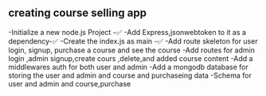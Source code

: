 ## creating course selling app
-Initialize a new node.js Project -✅
-Add Express,jsonwebtoken to it as a dependency-✅
-Create the index.js as main -✅
-Add route skeleton for user login, signup, purchase a course and see the course
-Add routes for admin login ,admin signup,create cours ,delete,and added course content 
-Add a middlewares auth for both user and admin
-Add a mongodb database for storing the user and admin and course and purchaseing data
-Schema for user and admin and course,purchase
